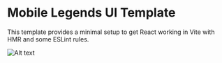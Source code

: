 # Mobile Legends UI Template

This template provides a minimal setup to get React working in Vite with HMR and some ESLint rules.

![Alt text](https://github.com/soheilbahor/MobileLegends/blob/v1.1/src/images/miya.jpg)
